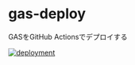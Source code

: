# gas-deploy
GASをGitHub Actionsでデプロイする

[![deployment](https://github.com/yumechi/gas-deploy/actions/workflows/deployment.yml/badge.svg?branch=main&event=push)](https://github.com/yumechi/gas-deploy/actions/workflows/deployment.yml)
